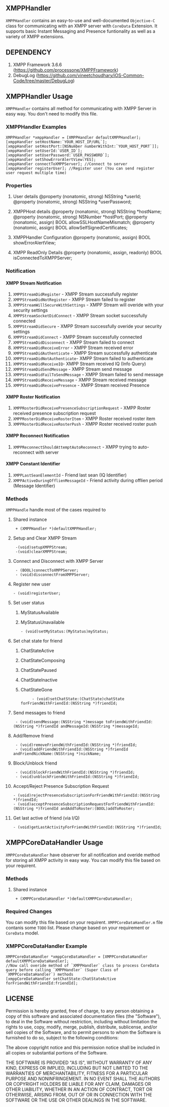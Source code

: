 ## XMPPHandler
`XMPPHandler` contains an easy-to-use and well-documented `Objective-C` class for communicating with
an XMPP server with `CoreData` Extension. It supports basic Instant Messaging and Presence funtionality as well as a variety
of XMPP extensions.

## DEPENDENCY
1. XMPP Framework 3.6.6 (https://github.com/processone/XMPPFramework)
2. DebugLog (https://github.com/vineetchoudhary/iOS-Common-Code/tree/master/DebugLog)

## XMPPHandler Usage
`XMPPHandler` contains all method for communicating with XMPP Server in easy way. You don't need to modify this file.
### XMPPHandler Examples
    XMPPHandler *xmppHandler = [XMPPHandler defaultXMPPHandler];
    [xmppHandler setHostName:`YOUR_HOST_IP/URL`];
    [xmppHandler setHostPort:[NSNumber numberWithInt:`YOUR_HOST_PORT`]];
    [xmppHandler setUserId:`USER_ID`];
    [xmppHandler setUserPassword:`USER_PASSWORD`];
    [xmppHandler setShowErrorAlertView:YES];
    [xmppHandler connectToXMPPServer]; //Connect to server
    [xmppHandler registerUser]; //Register user (You can send register user request multiple time)
    
### Properties 
1. User details
        @property (nonatomic, strong) NSString *userId;
        @property (nonatomic, strong) NSString *userPassword;

2. XMPPHost details
        @property (nonatomic, strong) NSString *hostName;
        @property (nonatomic, strong) NSNumber *hostPort;
        @property (nonatomic, assign) BOOL allowSSLHostNameMismatch;
        @property (nonatomic, assign) BOOL allowSelfSignedCertificates;

3. XMPPHandler Configuration
        @property (nonatomic, assign) BOOL showErrorAlertView;

4. XMPP ReadOnly Details
        @property (nonatomic, assign, readonly) BOOL isConnectedToXMPPServer;
        
        
### Notification
#### XMPP Stream Notification
1. `XMPPStreamDidRegister` - XMPP Stream successfully register
2. `XMPPStreamDidNotRegister` - XMPP Stream failed to register
3. `XMPPStreamWillSecureWithSettings` - XMPP Stream will overide with your security settings
4. `XMPPStreamSocketDidConnect` - XMPP Stream socket successfully connected
5. `XMPPStreamDidSecure` - XMPP Stream successfully overide your security settings
6. `XMPPStreamDidConnect` - XMPP Stream successfully connected
7. `XMPPStreamDidDisconnect` - XMPP Stream failed to connect
8. `XMPPStreamDidReceiveError` - XMPP Stream received error
9. `XMPPStreamDidAuthenticate` - XMPP Stream successfully authenticate 
10. `XMPPStreamDidNotAuthenticate`- XMPP Stream failed to authenticate
11. `XMPPStreamDidReceiveIQ`- XMPP Stream received IQ (Info Query)
12. `XMPPStreamDidSendMessage` - XMPP Stream send message
13. `XMPPStreamDidFailToSendMessage` - XMPP Stream failed to send message
14. `XMPPStreamDidReceiveMessage` - XMPP Stream received message
15. `XMPPStreamDidReceivePresence` - XMPP Stream received Presence

#### XMPP Roster Notification
1. `XMPPRosterDidReceivePresenceSubscriptionRequest` - XMPP Roster received presence subscription request
2. `XMPPRosterDidReceiveRosterItem` - XMPP Roster received roster item
3. `XMPPRosterDidReceiveRosterPush` - XMPP Roster received roster push

#### XMPP Reconnect Notification
1. `XMPPReconnectShouldAttemptAutoReconnect` - XMPP trying to auto-reconnect with server

#### XMPP Constant Identifier 
1. `XMPPLastSeanElementId` - Friend last sean (IQ Identifier)
2. `XMPPActiveDuringOfflienMessageId` - Friend activity during offlien period (Message Identifier)

 
### Methods
`XMPPHandle` handle most of the cases required to

1. Shared instance

        + (XMPPHandler *)defaultXMPPHandler;
        
2. Setup and Clear XMPP Stream 

        -(void)setupXMPPStream;
	    -(void)clearXMPPStream;
        
3. Connect and Disconnect with XMPP Server

        - (BOOL)connectToXMPPServer;
	    - (void)disconnectFromXMPPServer;
        
4. Register new user

	   - (void)registerUser; 
       
5. Set user status

    1. MyStatusAvailable
    2. MyStatusUnavailable 
    
    	   - (void)setMyStatus:(MyStatus)myStatus; 
           
6. Set chat state for friend

    1. ChatStateActive
    2. ChatStateComposing
    3. ChatStatePaused
    4. ChatStateInactive
    5. ChatStateGone
    
        	    - (void)setChatState:(ChatState)chatState forFriendWithFriendId:(NSString *)friendId;
                
7. Send messages to friend

        - (void)sendMessage:(NSString *)message toFriendWithFriendId:(NSString *)friendId andMessageId:(NSString *)messageId;

8. Add/Remove friend

        - (void)removeFriendWithFriendId:(NSString *)friendId;
	    - (void)addFriendWithFriendId:(NSString *)friendId andFriendNickName:(NSString *)nickName;
        
9. Block/Unblock friend

        - (void)blockFriendWithFriendId:(NSString *)friendId;
        - (void)unblockFriendWithFriendId:(NSString *)friendId;
        
10. Accept/Reject Presence Subscription Request

        - (void)rejectPresenceSubscriptionForFriendWithFriendId:(NSString *)friendId;
	    - (void)acceptPresenceSubscriptionRequestForFriendWithFriendId:(NSString *)friendId andAddToRoster:(BOOL)addToRoster;
        
11. Get last active of friend (via I/Q)

        - (void)getLastActivityForFriendWithFriendId:(NSString *)friendId;
        


## XMPPCoreDataHandler Usage
`XMPPCoreDataHandler` have observer for all notification and overide method for storing all XMPP activity in easy way. You can modify this file based on your requirent.
### Methods

1. Shared instance

        + (XMPPCoreDataHandler *)defaultXMPPCoreDataHandler;

### Required Changes
You can modify this file based on your requirent. `XMPPCoreDataHandler.m` file contanis some `TODO` list. Please change based on your requirement or `CoreData` model.

### XMPPCoreDataHandler Example
    XMPPCoreDataHandler *xmppCoreDataHandler = [XMPPCoreDataHandler defaultXMPPCoreDataHandler];
    //Now call overide method of `XMPPHandler` class to process CoreData query before calling `XMPPHandler` (Super Class of `XMPPCoreDataHandler`) methods 
    [xmppCoreDataHandler setChatState:ChatStateActive forFriendWithFriendId:friendId];
 
 
## LICENSE
Permission is hereby granted, free of charge, to any person obtaining a copy of this software and associated documentation files (the "Software"), to deal in the Software without restriction, including without limitation the rights to use, copy, modify, merge, publish, distribute, sublicense, and/or sell copies of the Software, and to permit persons to whom the Software is furnished to do so, subject to the following conditions:
 
The above copyright notice and this permission notice shall be included in all copies or substantial portions of the Software.
 
THE SOFTWARE IS PROVIDED "AS IS", WITHOUT WARRANTY OF ANY KIND, EXPRESS OR IMPLIED, INCLUDING BUT NOT LIMITED TO THE WARRANTIES OF MERCHANTABILITY, FITNESS FOR A PARTICULAR PURPOSE AND NONINFRINGEMENT. IN NO EVENT SHALL THE AUTHORS OR COPYRIGHT HOLDERS BE LIABLE FOR ANY CLAIM, DAMAGES OR OTHER LIABILITY, WHETHER IN AN ACTION OF CONTRACT, TORT OR OTHERWISE, ARISING FROM, OUT OF OR IN CONNECTION WITH THE SOFTWARE OR THE USE OR OTHER DEALINGS IN THE SOFTWARE.
 